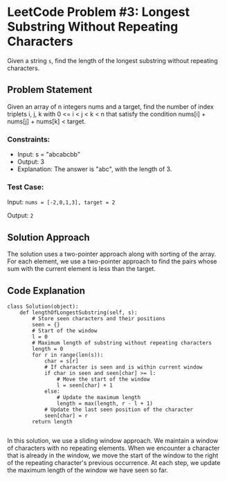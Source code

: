 # LeetCode Problem #3: Longest Substring Without Repeating Characters

Given a string `s`, find the length of the longest substring without repeating characters.

## Problem Statement

Given an array of n integers nums and a target, find the number of index triplets i, j, k with 0 <= i < j < k < n that satisfy the condition nums[i] + nums[j] + nums[k] < target.

### Constraints:

- Input: s = "abcabcbb"
- Output: 3
- Explanation: The answer is "abc", with the length of 3.

### Test Case:

Input: `nums = [-2,0,1,3], target = 2`

Output: `2`

## Solution Approach

The solution uses a two-pointer approach along with sorting of the array. For each element, we use a two-pointer approach to find the pairs whose sum with the current element is less than the target.

## Code Explanation

```
class Solution(object):
    def lengthOfLongestSubstring(self, s):
        # Store seen characters and their positions
        seen = {}
        # Start of the window
        l = 0
        # Maximum length of substring without repeating characters
        length = 0
        for r in range(len(s)):
            char = s[r]
            # If character is seen and is within current window
            if char in seen and seen[char] >= l:
                # Move the start of the window
                l = seen[char] + 1
            else:
                # Update the maximum length
                length = max(length, r - l + 1)
            # Update the last seen position of the character
            seen[char] = r
        return length


```

In this solution, we use a sliding window approach. We maintain a window of characters with no repeating elements. When we encounter a character that is already in the window, we move the start of the window to the right of the repeating character's previous occurrence. At each step, we update the maximum length of the window we have seen so far.